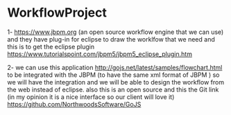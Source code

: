 # WorkflowProject
1- https://www.jbpm.org (an open source workflow engine that we can use) and they have plug-in for eclipse to draw the worklfow that we need and this is to get the eclipse plugin
https://www.tutorialspoint.com/jbpm5/jbpm5_eclipse_plugin.htm

2- we can use this application http://gojs.net/latest/samples/flowchart.html to be integrated with the JBPM (to have the same xml format of JBPM ) so we will have the integration and we will be able to design the workflow from the web instead of eclipse.
also this is an open source and this the Git link (in my opinion it is a nice interface so our client will love it)
https://github.com/NorthwoodsSoftware/GoJS